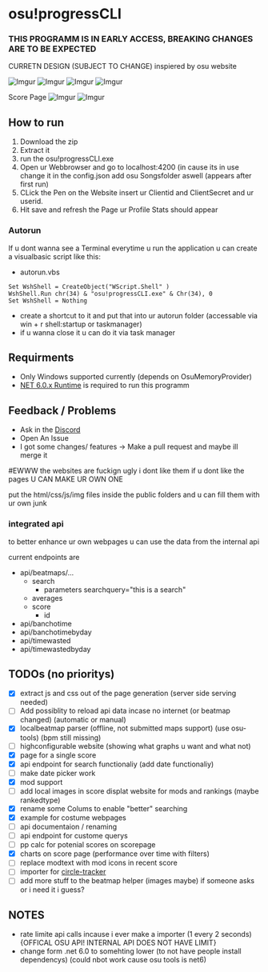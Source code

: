# osu!progressCLI  
### THIS PROGRAMM IS IN EARLY ACCESS, BREAKING CHANGES ARE TO BE EXPECTED

CURRETN DESIGN (SUBJECT TO CHANGE) inspiered by osu website

![Imgur](https://i.imgur.com/u575NkG.png)
![Imgur](https://i.imgur.com/sA7HPQM.png)
![Imgur](https://i.imgur.com/XUIgJiq.png)
![Imgur](https://i.imgur.com/HgHABum.png)

Score Page
![Imgur](https://i.imgur.com/znPA4W1.png)
![Imgur](https://i.imgur.com/W8pAYPM.png)

## How to run
1. Download the zip
2. Extract it
3. run the osu!progressCLI.exe
4. Open ur Webbrowser and go to localhost:4200 (in cause its in use change it in the config.json add osu Songsfolder aswell (appears after first run)
5. CLick the Pen on the Website insert ur Clientid and ClientSecret and ur userid.
6. Hit save and refresh the Page ur Profile Stats should appear

### Autorun
If u dont wanna see a Terminal everytime u run the application
u can create a visualbasic script like this:
- autorun.vbs
```
Set WshShell = CreateObject("WScript.Shell" ) 
WshShell.Run chr(34) & "osu!progressCLI.exe" & Chr(34), 0 
Set WshShell = Nothing 
```
- create a shortcut to it and put that into ur autorun folder (accessable via win + r shell:startup or taskmanager)
- if u wanna close it u can do it via task manager
## Requirments
- Only Windows supported currently (depends on OsuMemoryProvider)
- [NET 6.0.x Runtime](https://dotnet.microsoft.com/en-us/download/dotnet/6.0) is required to run this programm

## Feedback / Problems
- Ask in the [Discord](https://discord.gg/FtF2HNSJNC)
- Open An Issue 
- I got some changes/ features -> Make a pull request and maybe ill merge it
  
#EWWW the websites are fuckign ugly i dont like them
if u dont like the pages U CAN MAKE UR OWN ONE 

put the html/css/js/img files inside the public folders and u can fill them with ur own junk
### integrated api
to better enhance ur own webpages u can use the data from the internal api

current endpoints are 
- api/beatmaps/...
    - search
        - parameters searchquery="this is a search" 
    -  averages
    -  score
        - id  
- api/banchotime
- api/banchotimebyday
- api/timewasted
- api/timewastedbyday

## TODOs (no prioritys)

- [x] extract js and css out of the page generation (server side serving needed)
- [ ] Add possiblity to reload api data incase no internet (or beatmap changed)  (automatic or manual)
- [x] localbeatmap parser (offline, not submitted maps support) (use osu-tools) (bpm still missing)
- [ ] highconfigurable website (showing what graphs u want and what not)
- [x] page for a single score
- [x] api endpoint for search functionaliy (add date functionaliy)
- [ ] make date picker work
- [x] mod support
- [ ] add local images in score displat website for mods and rankings (maybe rankedtype)
- [x] rename some Colums to enable "better" searching
- [x] example for costume webpages
- [ ] api documentaion / renaming
- [ ] api endpoint for custome querys
- [ ] pp calc for potenial scores on scorepage
- [x] charts on score page (performance over time with filters)
- [ ] replace modtext with mod icons in recent score
- [ ] importer for [circle-tracker](https://github.com/FunOrange/circle-tracker)
- [ ] add more stuff to the beatmap helper (images maybe) if someone asks or i need it i guess?

## NOTES
- rate limite api calls incause i ever make a importer (1 every 2 seconds) {OFFICAL OSU API! INTERNAL API DOES NOT HAVE LIMIT}
- change form .net 6.0 to somehting lower (to not have people install dependencys) (could nbot work cause osu tools is net6)
